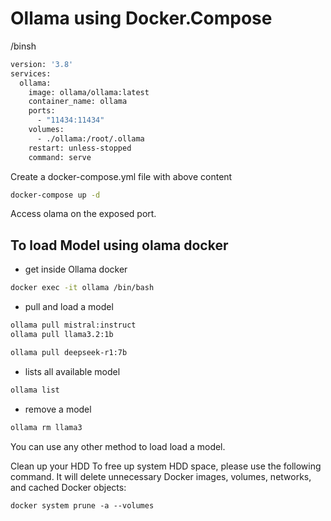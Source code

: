 # Ollama using Docker.Compose

/binsh

```bash
version: '3.8'
services:
  ollama:
    image: ollama/ollama:latest
    container_name: ollama
    ports:
      - "11434:11434"
    volumes:
      - ./ollama:/root/.ollama
    restart: unless-stopped
    command: serve
```
Create a docker-compose.yml file with above content

```bash
docker-compose up -d
```
Access olama on the exposed port.

## To load Model using olama docker 

- get inside Ollama docker 

```bash
docker exec -it ollama /bin/bash 
```
- pull and load a model 

```bash
ollama pull mistral:instruct 
ollama pull llama3.2:1b

ollama pull deepseek-r1:7b

```

- lists all available model

```bash
ollama list
```
- remove a model

```bash
ollama rm llama3
```
You can use any other method to load load a model.

Clean up your HDD To free up system HDD space, please use the following command. It will delete unnecessary Docker images, volumes, networks, and cached Docker objects:

`docker system prune -a --volumes`